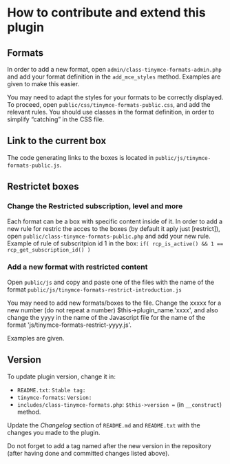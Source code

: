 # How to contribute and extend this plugin

## Formats

In order to add a new format, open `admin/class-tinymce-formats-admin.php` and
add your format definition in the `add_mce_styles` method. Examples are given to
make this easier.

You may need to adapt the styles for your formats to be correctly displayed.
To proceed, open `public/css/tinymce-formats-public.css`, and add the relevant
rules. You should use classes in the format definition, in order to simplify
“catching” in the CSS file.

## Link to the current box

The code generating links to the boxes is located in
`public/js/tinymce-formats-public.js`.

## Restrictet boxes

### Change the Restricted subscription, level and more

Each format can be a box with specific content inside of it. In order to add a new rule for restric the acces to the boxes (by default it aply just [restrict]), open `public/class-tinymce-formats-public.php` and add your new rule. Example of rule of subscritpion id 1 in the box:  `if( rcp_is_active() && 1 == rcp_get_subscription_id() )`


### Add a new format with restricted content
Open `public/js` and copy and paste one of the files with the name of the format `public/js/tinymce-formats-restrict-introduction.js`



You may need to add new formats/boxes to the file. Change the xxxxx for a new number (do not repeat a number) $this->plugin_name.'xxxx', and also change the yyyy in the name of the Javascript file for the name of the format 'js/tinymce-formats-restrict-yyyy.js'.

Examples are given.



## Version

To update plugin version, change it in:
* `README.txt`: `Stable tag:`
* `tinymce-formats`: `Version:`
* `includes/class-tinymce-formats.php`: `$this->version =` (in `__construct`)
  method.

Update the *Changelog* section of `README.md` and `README.txt` with the changes
you made to the plugin.

Do not forget to add a tag named after the new version in the repository (after
having done and committed changes listed above).
